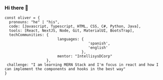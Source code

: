 ### Hi there 👋

<!--
**Oliver31Batista/Oliver31Batista** is a ✨ _special_ ✨ repository because its `README.md` (this file) appears on your GitHub profile.
-->
```JS
const oliver = {
  pronouns: "he" | "his",
  code: [Javascript, Typescript, HTML, CSS, C#, Python, Java],
  tools: [React, NextJS, Node, Git, MaterialUI, BootsTrap],
  techCommunities: {
                        languages: {
                                      'spanish', 
                                      'english'
                                   },
                        mentor: "IntellisysDCorp"
                   },
 challenge: "I am learning MERN Stack and I'm focus in react and how I can implement the components and hooks in the best way"
}
```
